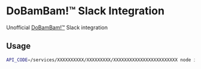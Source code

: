 # DoBamBam!™ Slack Integration

Unofficial [DoBamBam!™](https://www.dobambam.com/) Slack integration


## Usage

```bash
API_CODE=/services/XXXXXXXXXX/XXXXXXXXX/XXXXXXXXXXXXXXXXXXXXXXXX node index.js
```
